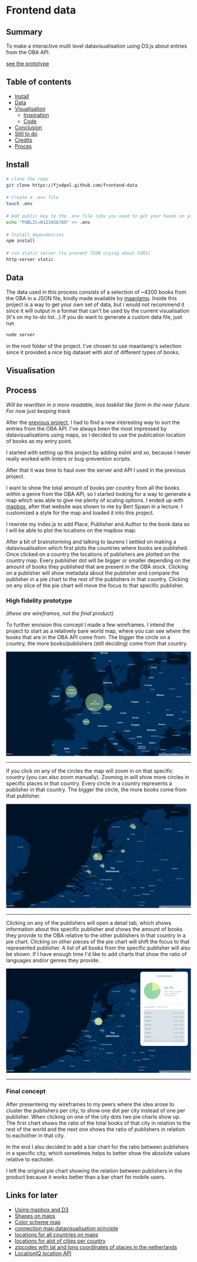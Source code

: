 # Frontend data

## Summary
To make a interactive multi level datavisualisation using D3.js about entries from the OBA API.

[see the prototype](https://fjvdpol.github.io/frontend-data/static)

## Table of contents

- [Install](#install)
- [Data](#data)
- [Visualisation](#visualsation)
  - [Inspiration](#inspiration)
  - [Code](#code)
- [Conclusion](#conclusion)
- [Still to do](#to-do)
- [Credits](#credits)
- [Proces](#proces)

## Install
```bash
# clone the repo
git clone https://fjvdpol.github.com/frontend-data

# Create a .env file
touch .env

# Add public key to the .env file (obv you need to get your hands on your own public key)
echo "PUBLIC=0123456789" >> .env

# Install dependencies
npm install

# run static server (to prevent JSON crying about CORS)
http-server static
```

## Data
The data used in this process consists of a selection of ~4200 books from the OBA in a JSON file, kindly made available by [maanlamp](https://github.com/maanlamp).
Inside this project is a way to get your own set of data, but i would not recommend it since it will output in a format that can't be used by the current visualisation (it's on my to-do list...)
If you do want to generate a custom data file, just run
```bash
node server
```
in the root folder of the project.
I've chosen to use maanlamp's selection since it provided a nice big dataset with alot of different types of books.

## Visualisation




## Process
*Will be rewritten in a more readable, less tasklist like form in the near future. For now just keeping track*   

After the [previous project](https://github.com/fjvdpol/functional-programming), I had to find a new interesting way to sort the entries from the OBA API.
I've always been the most impressed by datavisualisations using maps, so I decided to use the publication location of books as my entry point.

I started with setting up this project by adding eslint and xo, because I never really worked with linters or bug-prevention scripts.

After that it was time to haul over the server and API I used in the previous project.

I want to show the total amount of books per country from all the books within a genre from the OBA API, so I started looking for a way to generate a map which was able to give me plenty of scaling options. I ended up with [mapbox](https://www.mapbox.com/), after that website was shown to me by Bert Spaan in a lecture. I customized a style for the map and loaded it into this project.

I rewrote my index.js to add Place, Publisher and Author to the book data so I will be able to plot the locations on the mapbox map.

After a bit of brainstorming and talking to laurens I settled on making a datavisualisation which first plots the countries where books are published. Once clicked on a country the locations of publishers are plotted on the country map. Every publisher dot will be bigger or smaller depending on the amount of books they published that are present in the OBA stock. Clicking on a publisher will show metadata about the publisher and compare the publisher in a pie chart to the rest of the publishers in that country.
Clicking on any slice of the pie chart will move the focus to that specific publisher.

### High fidelity prototype
*(these are wireframes, not the final product)*  

To further envision this concept I made a few wireframes. I intend the project to start as a relatively bare world map, where you can see where the books that are in the OBA API come from. The bigger the circle on a country, the more books/publishers (still deciding) come from that country.

![map overview europe](docs/wireframe-1.png)

---
If you click on any of the circles the map will zoom in on that specific country (you can also zoom manually). Zooming in will show more circles in specific places in that country. Every circle in a country represents a publisher in that country. The bigger the circle, the more books come from that publisher.

![map overview europe](docs/wireframe-2.png)

---
Clicking on any of the publishers will open a detail tab, which shows information about this specific publisher and shows the amount of books they provide to the OBA relative to the other publishers in that country in a pie chart. Clicking on other pieces of the pie chart will shift the focus to that represented publisher.
A list of all books from the specific publisher will also be shown.
If I have enough time I'd like to add charts that show the ratio of languages and/or genres they provide.

![map overview europe](docs/wireframe-3.png)

---
### Final concept
After presenteing my wireframes to my peers where the idea arose to cluster the publishers per city, to show one dot per city instead of one per publisher. When clicking on one of the city dots two pie charts show up. The first chart shows the ratio of the total books of that city in relation to the rest of the world and the next one shows the ratio of publishers in relation to eachother in that city.

In the end I also decided to add a bar chart for the ratio between publishers in a specific city, which sometimes helps to better show the absolute values relative to eachoter.

I left the original pie chart showing the relation between publishers in the product because it works better than a bar chart for mobile users.

## Links for later
* [Using mapbox and D3](https://github.com/jorditost/mapboxgl-d3-playground)
* [Shapes on maps](http://turfjs.org/)
* [Color scheme map](https://www.htmlcsscolor.com/hex/00305C)
* [connection map datavisualisation principle](https://datavizcatalogue.com/methods/connection_map.html)
* [locations for all countries on maps](https://developers.google.com/public-data/docs/canonical/countries_csv)
* [locations for alot of cities per country](https://simplemaps.com/data/world-cities)
* [zipcodes with lat and long coordinates of places in the netherlands](https://github.com/bobdenotter/4pp)
* [LocationIQ location API](https://locationiq.com/)
